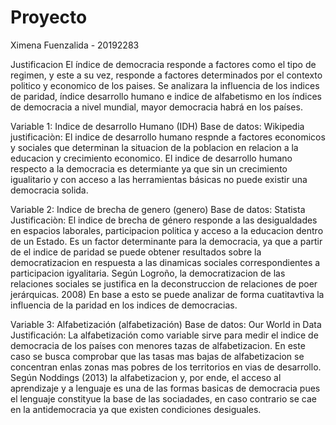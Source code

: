 # Proyecto

Ximena Fuenzalida - 20192283


Justificacion 
El índice de democracia responde a factores como el tipo de regimen, y este a su vez, responde a factores determinados por el contexto politico y economico de los paises. Se analizara la influencia de los indices de  paridad, índice desarrollo humano e indice de alfabetismo  en los índices de democracia a nivel mundial, mayor democracia habrá en los países.

Variable 1: Indice de desarrollo Humano (IDH)
Base de datos:  Wikipedia
justificaciòn: 
El indice de desarrollo humano respnde a factores economicos y sociales que determinan la situacion de la poblacion en relacion a la educacion y crecimiento economico. El indice de desarrollo humano respecto a la democracia es determiante ya que sin un crecimiento igualitario y con acceso a las herramientas básicas no puede existir una democracia solida. 

Variable 2: Indice de brecha de genero (genero) 
Base de datos: Statista 
Justificaciòn: El indice de brecha de género responde a las desigualdades en  espacios laborales, participacion politica y acceso a la educacion dentro de un Estado. Es un factor determinante para la democracia, ya que a partir de el indice de paridad se puede obtener resultados sobre la democratizacion en respuesta a las dinamicas sociales correspondientes a participacion igyalitaria. Según Logroño, la democratizacion de las relaciones sociales se justifica en la deconstruccion de relaciones de poer jerárquicas. 2008) En base a esto se puede analizar de forma cuatitavtiva la influencia de la paridad en los indices de democracias. 

Variable 3: Alfabetización (alfabetización)
Base de datos: Our World in Data
Justificación: La alfabetización como variable sirve para medir el indice de democracia  de los países con menores tazas de alfabetizacion. En este caso se busca comprobar que las tasas mas bajas de alfabetizacion se concentran enlas zonas mas pobres de los territorios en vias de desarrollo. Según Noddings (2013) la alfabetizacion y, por ende, el acceso al aprendizaje y a lenguaje es una de las formas basicas de democracia pues el lenguaje constityue la base de las sociadades, en caso contrario se cae en la antidemocracia ya que existen condiciones desiguales. 


